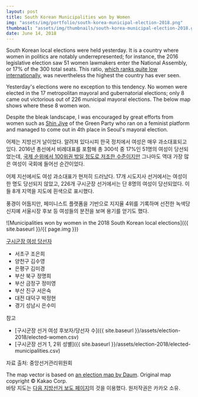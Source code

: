 ```yaml
---
layout: post
title: South Korean Municipalities won by Women
img: "assets/img/portfolio/south-korea-municipal-election-2018.png"
thumbnail: "assets/img/thumbnails/south-korea-municipal-election-2018.gif"
date: June 14, 2018
---
```


South Korean local elections were held yesterday. It is a country where women in politics are notably underrepresented; for instance, the 2016 legislative election saw 51 women lawmakers enter the National Assembly, or 17% of the 300 total seats. This ratio, [which ranks quite low internationally](http://archive.ipu.org/wmn-e/classif.htm), was nevertheless the highest the country has ever seen.

Yesterday's elections were no exception to this tendency. No women were elected in the 17 metropolitan mayoral and gubernatorial elections; only 8 came out victorious out of 226 municipal mayoral elections. The below map shows where these 8 women won.

Despite the bleak landscape, I was encouraged by great efforts from women such as [Shin Jiye](https://votegreen.kr/shinjiye) of the Green Party who ran on a feminist platform and managed to come out in 4th place in Seoul's mayoral election. 

어제는 지방선거 날이었다. 알려져 있다시피 한국 정치에서 여성은 매우 과소대표되고 있다. 2016년 총선에서 비례대표를 포함해 총 300석 중 17%인 51명의 여성이 당선되었는데, [국제 순위에서 100위권 밖일 정도로 저조한 수준이지만](http://archive.ipu.org/wmn-e/classif.htm) 그나마도 역대 가장 많은 여성이 국회에 들어선 순간이었다.

어제 지선에서도 여성 과소대표가 현저히 드러났다. 17개 시도지사 선거에서는 여성이 한 명도 당선되지 않았고, 226개 구시군장 선거에서는 단 8명의 여성이 당선되었다. 이들 8개 지역을 지도에 흰색으로 표시했다.

풍경이 어둡지만, 페미니스트 플랫폼을 기반으로 지지율 4위를 기록하며 선전한 녹색당 신지예 서울시장 후보 등 여성들의 분전을 보며 용기를 얻기도 했다.

![Municipalities won by women in the 2018 South Korean local elections]({{ site.baseurl }}/{{ page.img }})

[구시군장 여성 당선자](http://www.womennews.co.kr/news/142666)

- 서초구 조은희
- 양천구 김수영
- 은평구 김미경
- 부산 북구 정명희
- 부산 금정구 정미영
- 부산 진구 서은숙
- 대전 대덕구 박정현
- 경기 성남시 은수미

참고

- [구시군장 선거 여성 후보자/당선자 수]({{ site.baseurl }}/assets/election-2018/elected-women.csv)
- [구시군장 선거 1, 2위 성별]({{ site.baseurl }}/assets/election-2018/elected-municipalities.csv)

자료 출처: 중앙선거관리위원회

The map vector is based on [an election map by Daum](http://election.daum.net/20180613/vote/region). Original map copyright © Kakao Corp.  
바탕 지도는 [다음 지방선거 보도 페이지](http://election.daum.net/20180613/vote/region)의 것을 이용했다. 원저작권은 카카오 소유.